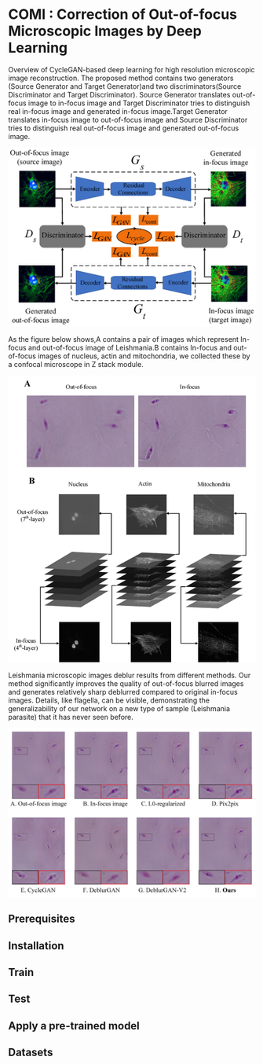 # COMI : Correction of Out-of-focus Microscopic Images by Deep Learning 

Overview of CycleGAN-based deep learning for high resolution microscopic image reconstruction. The proposed method contains two generators (Source Generator and Target Generator)and two discriminators(Source Discriminator and Target Discriminator). Source Generator translates out-of-focus image to in-focus image and Target Discriminator tries to distinguish real in-focus image and generated in-focus image.Target Generator translates in-focus image to out-of-focus image and Source Discriminator tries to distinguish real out-of-focus image and generated out-of-focus image.

![](https://github.com/jiangdat/COMI/raw/main/figure/figure2.png)




As the figure below shows,A contains a pair of images which represent In-focus and out-of-focus image of Leishmania.B contains In-focus and out-of-focus images of nucleus, actin and mitochondria, we collected these by a confocal microscope in Z stack module. 

![](https://github.com/jiangdat/COMI/raw/main/figure/figure1.png)




Leishmania microscopic images deblur results from different methods. Our method significantly improves the quality of out-of-focus blurred images and generates relatively sharp deblurred compared to original in-focus images. Details, like flagella, can be visible, demonstrating the generalizability of our network on a new type of sample (Leishmania parasite) that it has never seen before.

![](https://github.com/jiangdat/COMI/raw/main/figure/figure3.png)
## Prerequisites

## Installation

## Train

## Test

## Apply a pre-trained model

## Datasets

